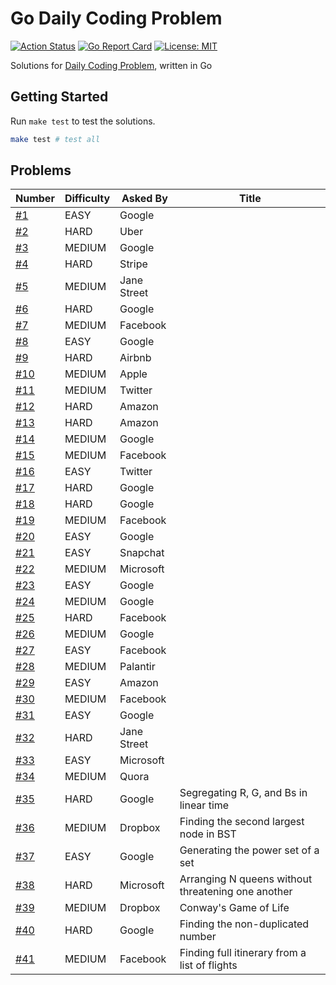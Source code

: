 # Go Daily Coding Problem

[![Action Status](https://github.com/TipsyPixie/go-daily-coding-problem/workflows/Go%20Test/badge.svg)](https://github.com/TipsyPixie/go-daily-coding-problem/actions)
[![Go Report Card](https://goreportcard.com/badge/github.com/TipsyPixie/go-daily-coding-problem)](https://goreportcard.com/report/github.com/TipsyPixie/go-daily-coding-problem)
[![License: MIT](https://img.shields.io/badge/License-MIT-yellow.svg)](https://opensource.org/licenses/MIT)

Solutions for [Daily Coding Problem](https://www.dailycodingproblem.com/ "Daily Coding Problem"), written in Go

## Getting Started

Run `make test` to test the solutions.
```bash
make test # test all
```

## Problems

Number | Difficulty | Asked By | Title
--- | --- | --- | --- |
[#1](problem001) | EASY | Google
[#2](problem002) | HARD | Uber
[#3](problem003) | MEDIUM | Google
[#4](problem004) | HARD | Stripe
[#5](problem005) | MEDIUM | Jane Street
[#6](problem006) | HARD | Google
[#7](problem007) | MEDIUM | Facebook
[#8](problem008) | EASY | Google
[#9](problem009) | HARD | Airbnb
[#10](problem010) | MEDIUM | Apple
[#11](problem011) | MEDIUM | Twitter
[#12](problem012) | HARD | Amazon
[#13](problem013) | HARD | Amazon
[#14](problem014) | MEDIUM | Google
[#15](problem015) | MEDIUM | Facebook
[#16](problem016) | EASY | Twitter
[#17](problem017) | HARD | Google
[#18](problem018) | HARD | Google
[#19](problem019) | MEDIUM | Facebook
[#20](problem020) | EASY | Google
[#21](problem021) | EASY | Snapchat
[#22](problem022) | MEDIUM | Microsoft
[#23](problem023) | EASY | Google
[#24](problem024) | MEDIUM | Google
[#25](problem025) | HARD | Facebook
[#26](problem026) | MEDIUM | Google
[#27](problem027) | EASY | Facebook
[#28](problem028) | MEDIUM | Palantir
[#29](problem029) | EASY | Amazon
[#30](problem030) | MEDIUM | Facebook
[#31](problem031) | EASY | Google
[#32](problem032) | HARD | Jane Street
[#33](problem033) | EASY | Microsoft
[#34](problem034) | MEDIUM | Quora
[#35](problem035) | HARD | Google | Segregating R, G, and Bs in linear time
[#36](problem036) | MEDIUM | Dropbox | Finding the second largest node in BST
[#37](problem037) | EASY | Google | Generating the power set of a set
[#38](problem038) | HARD | Microsoft | Arranging N queens without threatening one another
[#39](problem039) | MEDIUM | Dropbox | Conway's Game of Life
[#40](problem040) | HARD | Google | Finding the non-duplicated number
[#41](problem041) | MEDIUM | Facebook | Finding full itinerary from a list of flights
